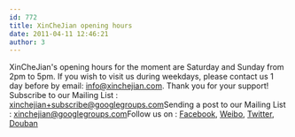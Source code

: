 ```yaml
---
id: 772
title: XinCheJian opening hours
date: 2011-04-11 12:46:21
author: 3
---
```


XinCheJian's opening hours for the moment are Saturday and Sunday from 2pm to 5pm. If you wish to visit us during weekdays, please contact us 1 day before by email: info@xinchejian.com. Thank you for your support! Subscribe to our Mailing List : [xinchejian+subscribe@googlegroups.com](mailto:xinchejian+subscribe@googlegroups.com)Sending a post to our Mailing List : [xinchejian@googlegroups.com](mailto:xinchejian@googlegroups.com)Follow us on : [Facebook](http://www.facebook.com/pages/新车间-Xin-Che-Jian/175737115791930), [Weibo](http://t.sina.com.cn/xinchejian), [Twitter](http://twitter.com/xinchejian), [Douban](http://www.douban.com/people/50667890/)